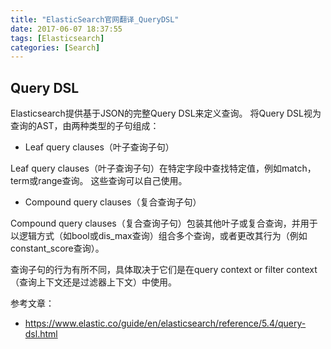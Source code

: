```yaml
---
title: "ElasticSearch官网翻译_QueryDSL"
date: 2017-06-07 18:37:55
tags: [Elasticsearch]
categories: [Search]
---
```


## Query DSL

Elasticsearch提供基于JSON的完整Query DSL来定义查询。 将Query DSL视为查询的AST，由两种类型的子句组成：

- Leaf query clauses（叶子查询子句）

Leaf query clauses（叶子查询子句）在特定字段中查找特定值，例如match，term或range查询。 这些查询可以自己使用。

- Compound query clauses（复合查询子句）

Compound query clauses（复合查询子句）包装其他叶子或复合查询，并用于以逻辑方式（如bool或dis_max查询）组合多个查询，或者更改其行为（例如constant_score查询）。

查询子句的行为有所不同，具体取决于它们是在query context or filter context（查询上下文还是过滤器上下文）中使用。

参考文章：

- https://www.elastic.co/guide/en/elasticsearch/reference/5.4/query-dsl.html
